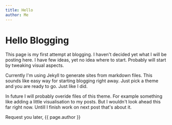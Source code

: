 ```yaml
---
title: Hello
author: Me
---
```


# Hello Blogging

This page is my first attempt at blogging. I haven't decided yet what I will be posting here. I have few ideas, yet no idea where to start. Probably will start by tweaking visual aspects.

Currently I'm using Jekyll to generate sites from markdown files. This sounds like easy way for starting blogging right away. Just pick a theme and you are ready to go. Just like I did.

In future I will probably overide files of this theme. For example something like adding a little visualisation to my posts. But I wouldn't look ahead this far right now. Untill I finish work on next post that's about it.

Request you later,
{{ page.author }}

